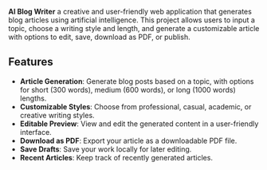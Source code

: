 **AI Blog Writer**
a creative and user-friendly web application that generates blog articles using artificial intelligence. This project allows users to input a topic, choose a writing style and length, and generate a customizable article with options to edit, save, download as PDF, or publish.

## Features
- **Article Generation**: Generate blog posts based on a topic, with options for short (300 words), medium (600 words), or long (1000 words) lengths.
- **Customizable Styles**: Choose from professional, casual, academic, or creative writing styles.
- **Editable Preview**: View and edit the generated content in a user-friendly interface.
- **Download as PDF**: Export your article as a downloadable PDF file.
- **Save Drafts**: Save your work locally for later editing.
- **Recent Articles**: Keep track of recently generated articles.
